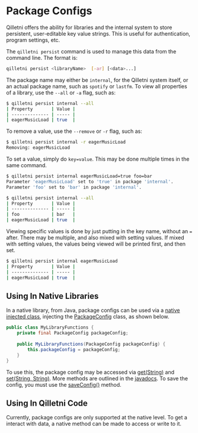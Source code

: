 # Package Configs

Qilletni offers the ability for libraries and the internal system to store persistent, user-editable key value strings. This is useful for authentication, program settings, etc.

The `qilletni persist` command is used to manage this data from the command line. The format is:

```bash
qilletni persist <libraryName>  [-ar] [<data>...]
```

The package name may either be `internal`, for the Qilletni system itself, or an actual package name, such as `spotify` or `lastfm`. To view all properties of a library, use the `--all` or `-a` flag, such as:

```bash
$ qilletni persist internal --all
| Property       | Value |
| -------------- | ----- |
| eagerMusicLoad | true  |
```

To remove a value, use the `--remove` or `-r` flag, such as:

```bash
$ qilletni persist internal -r eagerMusicLoad
Removing: eagerMusicLoad
```

To set a value, simply do `key=value`. This may be done multiple times in the same command.

```bash
$ qilletni persist internal eagerMusicLoad=true foo=bar
Parameter 'eagerMusicLoad' set to 'true' in package 'internal'.
Parameter 'foo' set to 'bar' in package 'internal'.

$ qilletni persist internal --all
| Property       | Value |
| -------------- | ----- |
| foo            | bar   |
| eagerMusicLoad | true  |
```

Viewing specific values is done by just putting in the key name, without an `=` after. There may be multiple, and also mixed with setting values. If mixed with setting values, the values being viewed will be printed first, and then set.

```bash
$ qilletni persist internal eagerMusicLoad
| Property       | Value |
| -------------- | ----- |
| eagerMusicLoad | true  |
```

## Using In Native Libraries

In a native library, from Java, package configs can be used via a [native injected class](/native_binding/native_bind_factories/#predefined-injectable-classes), injecting the [PackageConfig](https://api.qilletni.dev/Qilletni.qilletni.api.main/is/yarr/qilletni/api/lib/persistence/PackageConfig.html) class, as shown below.

```java
public class MyLibraryFunctions {
    private final PackageConfig packageConfig;
    
    public MyLibraryFunctions(PackageConfig packageConfig) {
        this.packageConfig = packageConfig;
    }
}
```

To use this, the package config may be accessed via [get(String)](https://api.qilletni.dev/Qilletni.qilletni.api.main/is/yarr/qilletni/api/lib/persistence/PackageConfig.html#get(java.lang.String)) and [set(String, String)](https://api.qilletni.dev/Qilletni.qilletni.api.main/is/yarr/qilletni/api/lib/persistence/PackageConfig.html#set(java.lang.String,java.lang.String)). More methods are outlined in the [javadocs](https://api.qilletni.dev/Qilletni.qilletni.api.main/is/yarr/qilletni/api/lib/persistence/PackageConfig.html). To save the config, you must use the [saveConfig()](https://api.qilletni.dev/Qilletni.qilletni.api.main/is/yarr/qilletni/api/lib/persistence/PackageConfig.html#saveConfig()) method.

## Using In Qilletni Code

Currently, package configs are only supported at the native level. To get a interact with data, a native method can be made to access or write to it.

